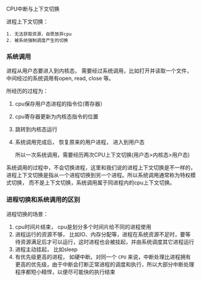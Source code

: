 CPU中断与上下文切换

进程上下文切换：

 	1. 无法获取资源，自愿放弃cpu
 	2. 被系统强制调度产生的切换

### 系统调用

进程从用户态要进入到内核态， 需要经过系统调用，比如打开并读取一个文件，中间经过的系统调用有open, read, close 等。

所经历的过程为：

1. cpu保存用户态进程的指令位(寄存器）

2. cpu寄存器更新为内核态指令的位置

3. 跳转到内核态运行

4. 系统调用完成后， 恢复原来的用户进程， 进入到用户态

   所以一次系统调用，需要经历两次CPU上下文切换(用户态>内核态>用户态)

系统调用的过程中，不会切换进程，这里和我们说的进程上下文切换是不一样的，进程上下文切换是指从一个进程切换到另一个进程。所以系统调用通常称为特权模式切换， 而不是上下文切换，系统调用属于同进程内的cpu上下文切换。

### 进程切换和系统调用的区别

进程切换的场景：

1. cpu时间片结束， cpu是划分多个时间片给不同的进程使用
2. 进程运行的资源不够， 比如IO、内存分配等，进程在系统资源不足时，要等待资源满足后才可以运行，这时进程也会被挂起，并由系统调度其它进程运行
3. 进程主动挂起， 比如sleep
4. 有优先级更高的进程， 如硬中断。对同一个 `CPU` 来说，中断处理比进程拥有更高的优先级，由于中断会打断正常进程的调度和执行，所以大部分中断处理程序都短小精悍，以便尽可能快的执行结束


